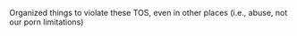 Organized things to violate these TOS, even in other places (i.e., abuse, not our porn limitations)
